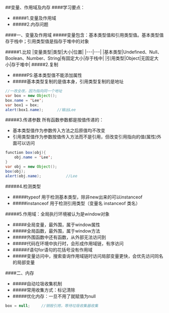 ##变量、作用域及内存
####学习要点：
- #####1.变量及作用域
- #####2.内存问题

####一、变量及作用域
#####变量包含：基本类型值和引用类型值。基本类型值存于栈中；引用类型值是指存于堆中的对象

#####1.比较
|变量类型|类型|大小|位置|
|---|---|
|基本类型|Undefined、Null、Boolean、Number、String|有固定大小|存于栈中|
|引用类型|Object|无固定大小|存于堆中|
#####2.复制
- #####PS:基本类型值不能添加属性
- #####基本类型复制的是值本身，引用类型复制的是地址

```java
//一改全改，因为指向同一个地址
var box = new Object();
box.name = 'Lee';
var box1 = box;
alert(box1.name);      //输出Lee
```
#####3.传递参数
所有函数参数都是按值传递的：
- 基本类型值作为参数传入方法之后原值均不改变
- 引用类型值作为参数按值传入方法而不是引用，但改变引用指向的值(属性)外面可以访问

```java
function box(obj){
	obj.name = 'Lee';
}
var obj = new Object();
box(obj);
alert(obj.name);           //Lee
```
#####4.检测类型
- #####typeof 用于检测基本类型，除非new出来的可以instanceof
- #####instanceof 用于检测引用类型（变量名 instanceof 类名）


#####5.作用域：全局执行环境被认为是window对象
- #####全局变量，最外围，属于window属性
- #####全局函数，最外围，属于window方法
- #####外围函数中还有函数，从外部无法访问到
- #####代码在环境中执行时，会形成作用域链，有序访问
- #####if语句for语句的花括号没有作用域
- #####变量访问中，搜索查询作用域链时访问局部变量更快，会优先访问同名的局部变量

####二、内存
- #####自动垃圾收集机制
- #####常用收集方式：标记清除
- #####优化内存：一旦不用了就赋值为null


```java
box = null;     //销毁引用，等待垃圾收集器收集
```
